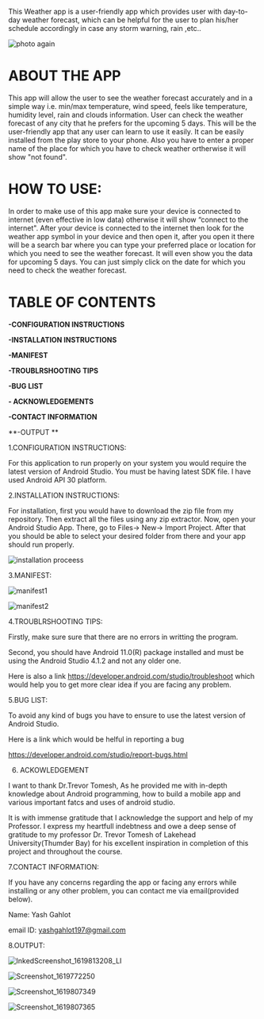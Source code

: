 This Weather app is a user-friendly app which provides user with day-to-day weather forecast, which can be helpful for the user to plan his/her schedule accordingly in case any storm warning, rain ,etc..   
  
![photo again](https://user-images.githubusercontent.com/83332481/116737352-c4072a00-aa0e-11eb-92bb-477809fe28f2.png)

# ABOUT THE APP

This app will allow the user to see the weather forecast accurately and in a simple way i.e.
min/max temperature, wind speed, feels like temperature, humidity level, rain and 
clouds information. User can check the weather forecast of any city that he prefers 
for the upcoming 5 days. This will be the user-friendly app that any user can learn 
to use it easily. It can be easily installed from the play store to your phone.
Also you have to enter a proper name of the place for which you have to check weather ortherwise it will show "not found".

# HOW TO USE:

In order to make use of this app make sure your device is connected to internet (even effective in low data) otherwise it will show “connect to the internet".
After your device is connected to the internet then look for the weather app symbol in your device and then open it, after you open it there will be a search 
bar where you can type your preferred place or location for which you need to see the weather forecast. It will even show you the data for upcoming 5 days. 
You can just simply click on the date for which you need to check the weather forecast.

# TABLE OF CONTENTS

**-CONFIGURATION INSTRUCTIONS**

**-INSTALLATION INSTRUCTIONS**

**-MANIFEST**

**-TROUBLRSHOOTING TIPS**

**-BUG LIST**

**- ACKNOWLEDGEMENTS**

**-CONTACT INFORMATION**

**-OUTPUT **





1.CONFIGURATION INSTRUCTIONS:

For this application to run properly on your system you would require the latest version of Android Studio.
You must be having latest SDK file. I have used Android API 30 platform.

2.INSTALLATION INSTRUCTIONS:

For installation, first you would have to download the zip file from my repository. Then extract all the files using any zip extractor. 
Now, open your Android Studio App. There, go to Files-> New-> Import Project. 
After that you should be able to select your desired folder from there and your app should run properly.

![installation proceess](https://user-images.githubusercontent.com/83332481/116744031-64f9e300-aa17-11eb-834f-ad5974a053fc.PNG)

3.MANIFEST:


![manifest1](https://user-images.githubusercontent.com/83332481/116744573-1ef14f00-aa18-11eb-9df3-0f4dc655e63d.PNG)


![manifest2](https://user-images.githubusercontent.com/83332481/116744578-20bb1280-aa18-11eb-8bb0-113ab3c83a4e.PNG)


4.TROUBLRSHOOTING TIPS:

Firstly, make sure sure that there are no errors in writting the program.

Second, you should have Android 11.0(R) package installed and must be using the Android Studio 4.1.2 and not any older one.

Here is also a link https://developer.android.com/studio/troubleshoot which would help you to get more clear idea if you are facing any problem.



5.BUG LIST:

To avoid any kind of bugs you have to ensure to use the latest version of Android Studio.

Here is a link which would be helful in reporting a bug

https://developer.android.com/studio/report-bugs.html


6. ACKOWLEDGEMENT

I want to thank Dr.Trevor Tomesh, As he provided me with in-depth knowledge about Android programming,
how to build a mobile app and various important fatcs and uses of android studio.

It is with immense gratitude that I acknowledge the support and help of my Professor.
I express my heartfull indebtness and owe a deep sense of gratitude to my professor
Dr. Trevor Tomesh of Lakehead University(Thumder Bay) for his excellent inspiration in completion of this project and throughout the course.


7.CONTACT INFORMATION:

If you have any concerns regarding the app or facing any errors while installing or any other problem, you can contact me via email(provided below).

Name: Yash Gahlot

email ID: yashgahlot197@gmail.com

8.OUTPUT:


![InkedScreenshot_1619813208_LI](https://user-images.githubusercontent.com/83332481/116749117-169c1280-aa1e-11eb-80d5-7aac7c5d70ef.jpg)


![Screenshot_1619772250](https://user-images.githubusercontent.com/83332481/116748477-27985400-aa1d-11eb-92dd-9c796efa46a1.png)


![Screenshot_1619807349](https://user-images.githubusercontent.com/83332481/116748496-2e26cb80-aa1d-11eb-9339-514c3c920bea.png)


![Screenshot_1619807365](https://user-images.githubusercontent.com/83332481/116748500-2ff08f00-aa1d-11eb-9651-d95700dcd486.png)




